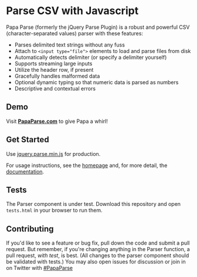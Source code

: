 Parse CSV with Javascript
========================================

Papa Parse (formerly the jQuery Parse Plugin) is a robust and powerful CSV (character-separated values) parser with these features:

- Parses delimited text strings without any fuss
- Attach to `<input type="file">` elements to load and parse files from disk
- Automatically detects delimiter (or specify a delimiter yourself)
- Supports streaming large inputs
- Utilize the header row, if present
- Gracefully handles malformed data
- Optional dynamic typing so that numeric data is parsed as numbers
- Descriptive and contextual errors



Demo
----

Visit **[PapaParse.com](http://papaparse.com/#demo)** to give Papa a whirl!



Get Started
-----------

Use [jquery.parse.min.js](https://github.com/mholt/jquery.parse/blob/master/jquery.parse.min.js) for production.

For usage instructions, see the [homepage](http://papaparse.com) and, for more detail, the [documentation](http://papaparse.com/docs.html).



Tests
-----

The Parser component is under test. Download this repository and open `tests.html` in your browser to run them.



Contributing
------------

If you'd like to see a feature or bug fix, pull down the code and submit a pull request. But remember, if you're changing anything in the Parser function, a pull request, *with test*, is best. (All changes to the parser component should be validated with tests.) You may also open issues for discussion or join in on Twitter with [#PapaParse](https://twitter.com/search?q=%23PapaParse&src=typd&f=realtime)